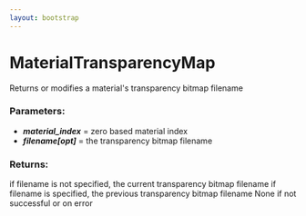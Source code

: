 ```yaml
---
layout: bootstrap
---
```


# MaterialTransparencyMap

Returns or modifies a material's transparency bitmap filename
          

### Parameters:

- ***material_index*** = zero based material index
- ***filename[opt]*** = the transparency bitmap filename
        

### Returns:


if filename is not specified, the current transparency bitmap filename
if filename is specified, the previous transparency bitmap filename
None if not successful or on error
        


